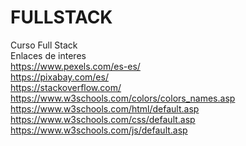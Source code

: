 # FULLSTACK
Curso Full Stack<br>
Enlaces de interes<br>
https://www.pexels.com/es-es/<br>
https://pixabay.com/es/<br>
https://stackoverflow.com/<br>
https://www.w3schools.com/colors/colors_names.asp<br>
https://www.w3schools.com/html/default.asp<br>
https://www.w3schools.com/css/default.asp<br>
https://www.w3schools.com/js/default.asp<br>

